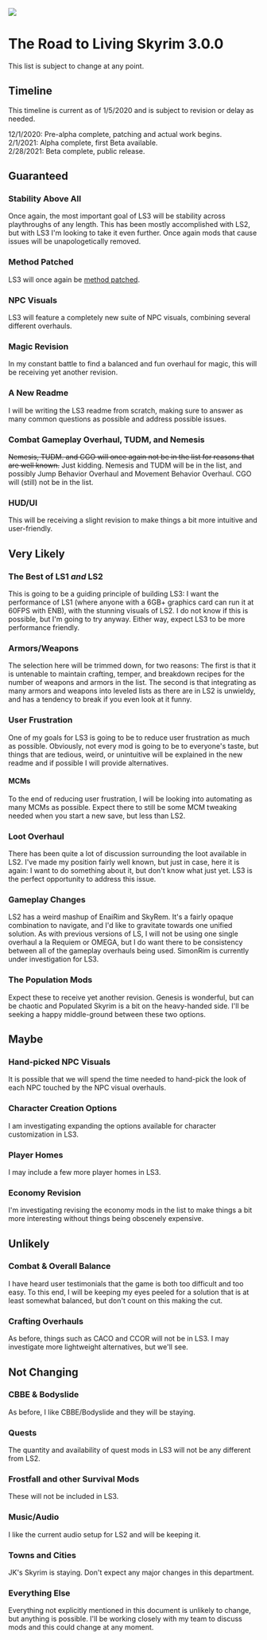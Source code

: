 ![](https://i.imgur.com/Vokoo6f.png)

# The Road to Living Skyrim 3.0.0
This list is subject to change at any point.

## Timeline
This timeline is current as of 1/5/2020 and is subject to revision or delay as needed.

12/1/2020: Pre-alpha complete, patching and actual work begins.  
2/1/2021: Alpha complete, first Beta available.  
2/28/2021: Beta complete, public release.  

## Guaranteed
### Stability Above All
Once again, the most important goal of LS3 will be stability across playthroughs of any length. This has been mostly accomplished with LS2, but with LS3 I'm looking to take it even further. Once again mods that cause issues will be unapologetically removed.

### Method Patched
LS3 will once again be [method patched](https://gist.github.com/CovenantTurtle/9992289653e91455a06753ef6275590a).

### NPC Visuals
LS3 will feature a completely new suite of NPC visuals, combining several different overhauls.

### Magic Revision
In my constant battle to find a balanced and fun overhaul for magic, this will be receiving yet another revision.

### A New Readme
I will be writing the LS3 readme from scratch, making sure to answer as many common questions as possible and address possible issues.

### Combat Gameplay Overhaul, TUDM, and Nemesis
~~Nemesis, TUDM. and CGO will once again not be in the list for reasons that are well known.~~ Just kidding. Nemesis and TUDM will be in the list, and possibly Jump Behavior Overhaul and Movement Behavior Overhaul. CGO will (still) not be in the list.

### HUD/UI
This will be receiving a slight revision to make things a bit more intuitive and user-friendly.

## Very Likely
### The Best of LS1 *and* LS2
This is going to be a guiding principle of building LS3: I want the performance of LS1 (where anyone with a 6GB+ graphics card can run it at 60FPS with ENB), with the stunning visuals of LS2. I do not know if this is possible, but I'm going to try anyway. Either way, expect LS3 to be more performance friendly.

### Armors/Weapons
The selection here will be trimmed down, for two reasons: The first is that it is untenable to maintain crafting, temper, and breakdown recipes for the number of weapons and armors in the list. The second is that integrating as many armors and weapons into leveled lists as there are in LS2 is unwieldy, and has a tendency to break if you even look at it funny.

### User Frustration
One of my goals for LS3 is going to be to reduce user frustration as much as possible. Obviously, not every mod is going to be to everyone's taste, but things that are tedious, weird, or unintuitive will be explained in the new readme and if possible I will provide alternatives.

#### MCMs
To the end of reducing user frustration, I will be looking into automating as many MCMs as possible. Expect there to still be some MCM tweaking needed when you start a new save, but less than LS2.

### Loot Overhaul
There has been quite a lot of discussion surrounding the loot available in LS2. I've made my position fairly well known, but just in case, here it is again: I want to do something about it, but don't know what just yet. LS3 is the perfect opportunity to address this issue.

### Gameplay Changes
LS2 has a weird mashup of EnaiRim and SkyRem. It's a fairly opaque combination to navigate, and I'd like to gravitate towards one unified solution. As with previous versions of LS, I will not be using one single overhaul a la Requiem or OMEGA, but I do want there to be consistency between all of the gameplay overhauls being used. SimonRim is currently under investigation for LS3.

### The Population Mods
Expect these to receive yet another revision. Genesis is wonderful, but can be chaotic and Populated Skyrim is a bit on the heavy-handed side. I'll be seeking a happy middle-ground between these two options.

## Maybe
### Hand-picked NPC Visuals
It is possible that we will spend the time needed to hand-pick the look of each NPC touched by the NPC visual overhauls.

### Character Creation Options
I am investigating expanding the options available for character customization in LS3.

### Player Homes
I may include a few more player homes in LS3.

### Economy Revision
I'm investigating revising the economy mods in the list to make things a bit more interesting without things being obscenely expensive.

## Unlikely
### Combat & Overall Balance
I have heard user testimonials that the game is both too difficult and too easy. To this end, I will be keeping my eyes peeled for a solution that is at least somewhat balanced, but don't count on this making the cut.

### Crafting Overhauls
As before, things such as CACO and CCOR will not be in LS3. I may investigate more lightweight alternatives, but we'll see.

## Not Changing
### CBBE & Bodyslide
As before, I like CBBE/Bodyslide and they will be staying.

### Quests
The quantity and availability of quest mods in LS3 will not be any different from LS2. 

### Frostfall and other Survival Mods
These will not be included in LS3.

### Music/Audio
I like the current audio setup for LS2 and will be keeping it.

### Towns and Cities
JK's Skyrim is staying. Don't expect any major changes in this department.

### Everything Else
Everything not explicitly mentioned in this document is unlikely to change, but anything is possible. I'll be working closely with my team to discuss mods and this could change at any moment.



